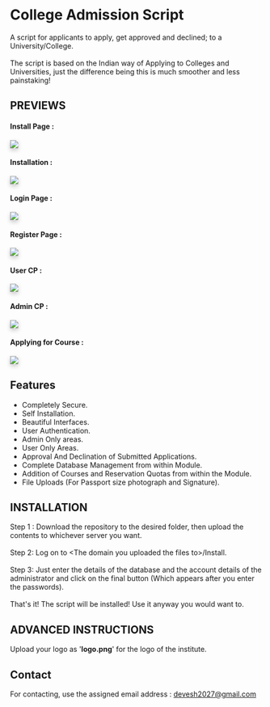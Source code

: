 # College Admission Script
A script for applicants to apply, get approved and declined; to a University/College.<br><br>
The script is based on the Indian way of Applying to Colleges and Universities, just the difference being this is much smoother and less painstaking!

## PREVIEWS

<h4>Install Page : </h4>
<img style='box-shadow: 0 4px 8px 0 rgba(0,0,0,0.2);' src='https://i.imgur.com/58jTzge.png'/>
<h4>Installation : </h4>
<img style='box-shadow: 0 4px 8px 0 rgba(0,0,0,0.2);' src='https://i.imgur.com/Xcxm010.png'/>
<h4>Login Page : </h4>
<img style='box-shadow: 0 4px 8px 0 rgba(0,0,0,0.2);'  src='https://i.imgur.com/PhDsrgP.png'/>
<h4>Register Page : </h4>
<img style='box-shadow: 0 4px 8px 0 rgba(0,0,0,0.2);'  src='https://i.imgur.com/dZuFq9I.png'/>
<h4>User CP : </h4>
<img style='box-shadow: 0 4px 8px 0 rgba(0,0,0,0.2);'  src='https://i.imgur.com/6koRpJ3.png'/>
<h4>Admin CP : </h4>
<img style='box-shadow: 0 4px 8px 0 rgba(0,0,0,0.2);'  src='https://i.imgur.com/caPYZ8r.png'/>
<h4>Applying for Course :</h4>
<img style='box-shadow: 0 4px 8px 0 rgba(0,0,0,0.2);'  src='https://i.imgur.com/y23Y7LP.png'/>

## Features

<ul>
  <li>Completely Secure.</li>
  <li>Self Installation.</li>
  <li>Beautiful Interfaces.</li>
  <li>User Authentication.</li>
  <li>Admin Only areas.</li>
  <li>User Only Areas.</li>
  <li>Approval And Declination of Submitted Applications.</li>
  <li>Complete Database Management from within Module.</li>
  <li>Addition of Courses and Reservation Quotas from within the Module.</li>
  <li>File Uploads (For Passport size photograph and Signature).</li>
</ul>

## INSTALLATION

Step 1 : Download the repository to the desired folder, then upload the contents to whichever server you want.
<br><br>Step 2: Log on to <<span>The domain you uploaded the files to</span>>/Install.
<br><br>
Step 3: Just enter the details of the database and the account details of the administrator and click on the final button (Which appears after you enter the passwords).
<br>
<br>
That's  it! The script will be installed! Use it anyway you would want to.

## ADVANCED INSTRUCTIONS

Upload your logo as '<b>logo.png</b>' for the logo of the institute.

## Contact
For contacting, use the assigned email address : devesh2027@gmail.com

